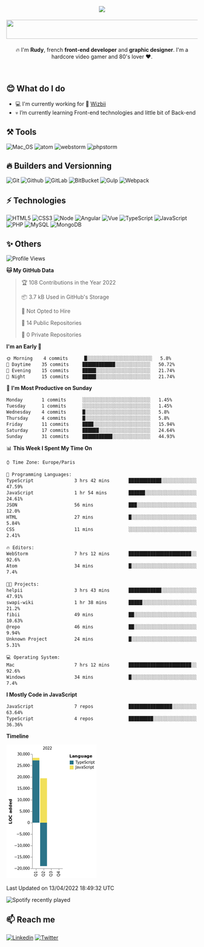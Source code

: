 <!--
**xRdev38/xRdev38** is a ✨ _special_ ✨ repository because its `README.md` (this file) appears on your GitHub profile.

I'm Rudy, Front-end development and graphic designer. I'm a hardcore video gamer. Player forever !

- 🔭 I’m currently working on ...
- 🌱 I’m currently learning ...
- 👯 I’m looking to collaborate on ...
- 🤔 I’m looking for help with ...
- 💬 Ask me about ...
- 📫 How to reach me: ...
- 😄 Pronouns: ...
- ⚡ Fun fact: ...
-->
<p align="center">
  <img width="200" src="https://www.linkpicture.com/q/spacer_200.png" />
  <br /><br />
  <img width="600" height="50" src="https://readme-typing-svg.herokuapp.com?font=Major+Mono+Display&size=31&color=000000&background=FFE809&center=true&vCenter=true&width=600&lines=Welcome+here++!;Ready+to+play+and+code+" />
  <br /><br />
  🔥 I'm <strong>Rudy</strong>, french <strong>front-end developer</strong> and <strong>graphic designer</strong>. I'm a hardcore video gamer and 80's lover ❤️.
 <br /><br /><br />
</p>


## 😊 What do I do
- 💻 I'm currently working for 🐝 [Wizbii](https://github.com/wizbii)
- 💀 I’m currently learning Front-end technologies and little bit of Back-end

## ⚒️ Tools
![Mac_OS](https://img.shields.io/badge/-Mac_OS-999999?logo=Apple&style=flat-square&logoColor=white) ![atom](https://img.shields.io/badge/-Atom-66595C?logo=Atom&style=flat-square&logoColor=white) ![webstorm](https://img.shields.io/badge/-Webstorm-000000?logo=WebStorm&style=flat-square&logoColor=white) ![phpstorm](https://img.shields.io/badge/-Phpstorm-291F42?logo=Phpstorm&style=flat-square&logoColor=white)

## 🔥 Builders and Versionning
![Git](https://img.shields.io/badge/-Git-F05032?logo=Git&style=flat-square&logoColor=white) ![Github](https://img.shields.io/badge/-Github-181717?logo=Github&style=flat-square&logoColor=white) ![GitLab](https://img.shields.io/badge/-GitLab-FCA121?style=flat-square&logo=gitlab) ![BitBucket](https://img.shields.io/badge/-BitBucket-darkblue?style=flat-square&logo=bitbucket) ![Gulp](https://img.shields.io/badge/-Gulp-D34A47?logo=Gulp&style=flat-square&logoColor=white) ![Webpack](https://img.shields.io/badge/-webpack-1C78C0?logo=Webpack&style=flat-square&logoColor=white)

## ⚡ Technologies

![HTML5](https://img.shields.io/badge/-HTML5-E34F26?style=flat-square&logo=html5&logoColor=white) ![CSS3](https://img.shields.io/badge/-CSS3-1572B6?style=flat-square&logo=css3) ![Node](https://img.shields.io/badge/-Node-3C873A?logo=Node.js&style=flat-square&logoColor=white) ![Angular](https://img.shields.io/badge/-Angular-DD1B16?logo=Angular&style=flat-square&logoColor=white) ![Vue](https://img.shields.io/badge/-Vue-42b883?logo=Vue.js&style=flat-square&logoColor=white) ![TypeScript](https://img.shields.io/badge/-Typescript-007ACC?logo=Typescript&style=flat-square&logoColor=white) ![JavaScript](https://img.shields.io/badge/-JavaScript-000000?style=flat-square&logo=javascript)
![PHP](https://img.shields.io/badge/-PHP-8993BE?style=flat-square&logo=php&logoColor=white) ![MySQL](https://img.shields.io/badge/-MySQL-00758F?style=flat-square&logo=mysql&logoColor=white) ![MongoDB](https://img.shields.io/badge/-MongoDB-049024?style=flat-square&logo=mongodb&logoColor=white)


## ✨  Others

<!--START_SECTION:waka-->
![Profile Views](http://img.shields.io/badge/Profile%20Views-63-blue)

**🐱 My GitHub Data** 

> 🏆 108 Contributions in the Year 2022
 > 
> 📦 3.7 kB Used in GitHub's Storage 
 > 
> 🚫 Not Opted to Hire
 > 
> 📜 14 Public Repositories 
 > 
> 🔑 0 Private Repositories  
 > 
**I'm an Early 🐤** 

```text
🌞 Morning    4 commits      █░░░░░░░░░░░░░░░░░░░░░░░░   5.8% 
🌆 Daytime    35 commits     ████████████░░░░░░░░░░░░░   50.72% 
🌃 Evening    15 commits     █████░░░░░░░░░░░░░░░░░░░░   21.74% 
🌙 Night      15 commits     █████░░░░░░░░░░░░░░░░░░░░   21.74%

```
📅 **I'm Most Productive on Sunday** 

```text
Monday       1 commits      ░░░░░░░░░░░░░░░░░░░░░░░░░   1.45% 
Tuesday      1 commits      ░░░░░░░░░░░░░░░░░░░░░░░░░   1.45% 
Wednesday    4 commits      █░░░░░░░░░░░░░░░░░░░░░░░░   5.8% 
Thursday     4 commits      █░░░░░░░░░░░░░░░░░░░░░░░░   5.8% 
Friday       11 commits     ████░░░░░░░░░░░░░░░░░░░░░   15.94% 
Saturday     17 commits     ██████░░░░░░░░░░░░░░░░░░░   24.64% 
Sunday       31 commits     ███████████░░░░░░░░░░░░░░   44.93%

```


📊 **This Week I Spent My Time On** 

```text
⌚︎ Time Zone: Europe/Paris

💬 Programming Languages: 
TypeScript               3 hrs 42 mins       ████████████░░░░░░░░░░░░░   47.59% 
JavaScript               1 hr 54 mins        ██████░░░░░░░░░░░░░░░░░░░   24.61% 
JSON                     56 mins             ███░░░░░░░░░░░░░░░░░░░░░░   12.0% 
HTML                     27 mins             █░░░░░░░░░░░░░░░░░░░░░░░░   5.84% 
CSS                      11 mins             ░░░░░░░░░░░░░░░░░░░░░░░░░   2.41%

🔥 Editors: 
WebStorm                 7 hrs 12 mins       ███████████████████████░░   92.6% 
Atom                     34 mins             █░░░░░░░░░░░░░░░░░░░░░░░░   7.4%

🐱‍💻 Projects: 
helpii                   3 hrs 43 mins       ████████████░░░░░░░░░░░░░   47.91% 
swapi-wiki               1 hr 38 mins        █████░░░░░░░░░░░░░░░░░░░░   21.2% 
fibii                    49 mins             ██░░░░░░░░░░░░░░░░░░░░░░░   10.63% 
@repo                    46 mins             ██░░░░░░░░░░░░░░░░░░░░░░░   9.94% 
Unknown Project          24 mins             █░░░░░░░░░░░░░░░░░░░░░░░░   5.31%

💻 Operating System: 
Mac                      7 hrs 12 mins       ███████████████████████░░   92.6% 
Windows                  34 mins             █░░░░░░░░░░░░░░░░░░░░░░░░   7.4%

```

**I Mostly Code in JavaScript** 

```text
JavaScript               7 repos             ████████████████░░░░░░░░░   63.64% 
TypeScript               4 repos             █████████░░░░░░░░░░░░░░░░   36.36%

```


**Timeline**

![Chart not found](https://raw.githubusercontent.com/xRdev38/xRdev38/main/charts/bar_graph.png) 


 Last Updated on 13/04/2022 18:49:32 UTC
<!--END_SECTION:waka-->


![Spotify recently played](https://spotify-recently-played-readme.vercel.app/api?user=58oga1t5j524o9093nlf4qa1y)


## 📫  Reach me

[![Linkedin](https://img.shields.io/badge/-Linkedin-0A66C2?style=flat-square&logo=linkedin&logoColor=white)](https://www.linkedin.com/in/rudy-nosile/) [![Twitter](https://img.shields.io/badge/-Twitter-1DA1F2?style=flat-square&logo=twitter&logoColor=white)](https://twitter.com/RudyXxdevxX)


